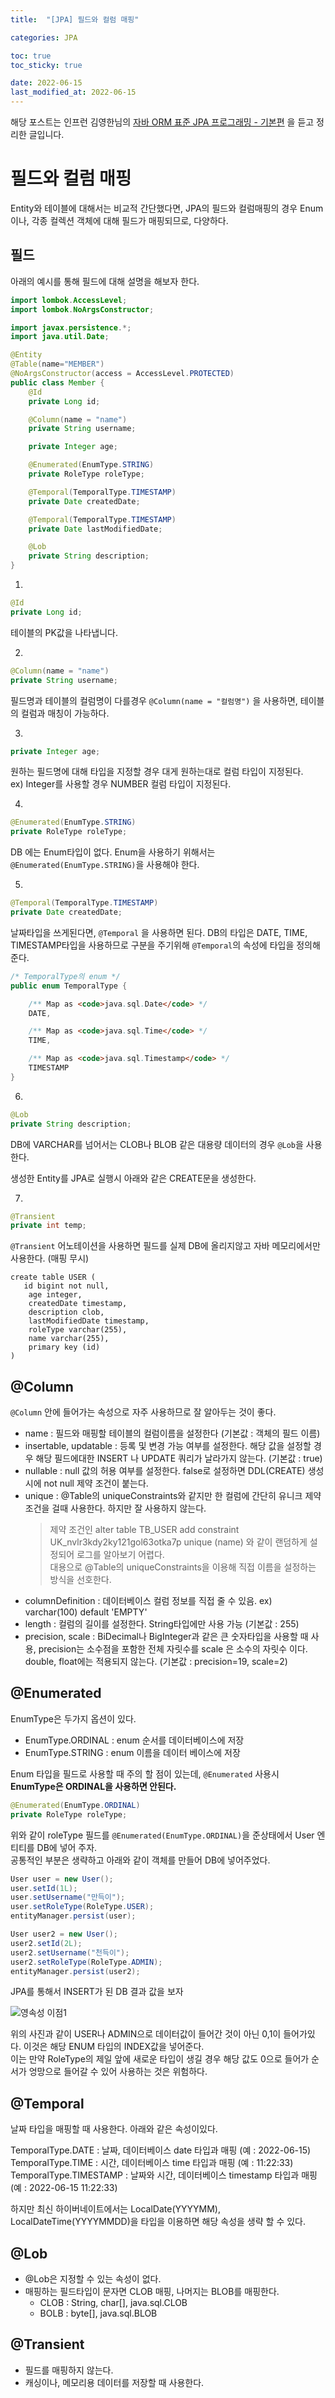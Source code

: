 ```yaml
---
title:  "[JPA] 필드와 컬럼 매핑"

categories: JPA

toc: true
toc_sticky: true

date: 2022-06-15
last_modified_at: 2022-06-15
---
```


해당 포스트는 인프런 김영한님의 [자바 ORM 표준 JPA 프로그래밍 - 기본편](https://www.inflearn.com/course/ORM-JPA-Basic/dashboard) 을 듣고 정리한 글입니다.

# 필드와 컬럼 매핑

Entity와 테이블에 대해서는 비교적 간단했다면, JPA의 필드와 컬럼매핑의 경우 Enum 이나, 각종 컬렉션 객체에 대해 필드가 매핑되므로, 다양하다.

## 필드

아래의 예시를 통해 필드에 대해 설명을 해보자 한다.

```java
import lombok.AccessLevel;
import lombok.NoArgsConstructor;

import javax.persistence.*;
import java.util.Date;

@Entity
@Table(name="MEMBER")
@NoArgsConstructor(access = AccessLevel.PROTECTED)
public class Member {
    @Id
    private Long id;

    @Column(name = "name")
    private String username;

    private Integer age;

    @Enumerated(EnumType.STRING)
    private RoleType roleType;

    @Temporal(TemporalType.TIMESTAMP)
    private Date createdDate;

    @Temporal(TemporalType.TIMESTAMP)
    private Date lastModifiedDate;

    @Lob
    private String description;
}
```

1.

```java
@Id
private Long id;
```

테이블의 PK값을 나타냅니다.

2.

```java
@Column(name = "name")
private String username;
```

필드명과 테이블의 컬럼명이 다를경우 `@Column(name = "컬럼명")` 을 사용하면, 테이블의 컬럼과 매칭이 가능하다.

3.

```java
private Integer age;
```

원하는 필드명에 대해 타입을 지정할 경우 대게 원하는대로 컬럼 타입이 지정된다.  
ex) Integer를 사용할 경우 NUMBER 컬럼 타입이 지정된다.

4.

```java
@Enumerated(EnumType.STRING)
private RoleType roleType;
```

DB 에는 Enum타입이 없다. Enum을 사용하기 위해서는 `@Enumerated(EnumType.STRING)`을 사용해야 한다.

5.

```java
@Temporal(TemporalType.TIMESTAMP)
private Date createdDate;
```

날짜타입을 쓰게된다면, `@Temporal` 을 사용하면 된다. DB의 타입은 DATE, TIME, TIMESTAMP타입을 사용하므로 구분을 주기위해 `@Temporal`의 속성에 타입을 정의해준다.

```java
/* TemporalType의 enum */
public enum TemporalType {

    /** Map as <code>java.sql.Date</code> */
    DATE,

    /** Map as <code>java.sql.Time</code> */
    TIME,

    /** Map as <code>java.sql.Timestamp</code> */
    TIMESTAMP
}
```

6.

```java
@Lob
private String description;
```

DB에 VARCHAR를 넘어서는 CLOB나 BLOB 같은 대용량 데이터의 경우 `@Lob`을 사용한다.

생성한 Entity를 JPA로 실행시 아래와 같은 CREATE문을 생성한다.

7.

```java
@Transient
private int temp;
```

`@Transient` 어노테이션을 사용하면 필드를 실제 DB에 올리지않고 자바 메모리에서만 사용한다. (매핑 무시)

```shell
create table USER (
   id bigint not null,
    age integer,
    createdDate timestamp,
    description clob,
    lastModifiedDate timestamp,
    roleType varchar(255),
    name varchar(255),
    primary key (id)
)
```

## @Column

`@Column` 안에 들어가는 속성으로 자주 사용하므로 잘 알아두는 것이 좋다.

- name : 필드와 매핑할 테이블의 컬럼이름을 설정한다 (기본값 : 객체의 필드 이름)
- insertable, updatable : 등록 및 변경 가능 여부를 설정한다. 해당 값을 설정할 경우 해당 필드에대한 INSERT 나 UPDATE 쿼리가 날라가지 않는다. (기본값 : true)
- nullable : null 값의 허용 여부를 설정한다. false로 설정하면 DDL(CREATE) 생성시에 not null 제약 조건이 붙는다.
- unique : @Table의 uniqueConstraints와 같지만 한 컬럼에 간단히 유니크 제약조건을 걸때 사용한다. 하지만 잘 사용하지 않는다.
    > 제약 조건인 alter table TB_USER add constraint UK_nvlr3kdy2ky121gol63otka7p unique (name) 와 같이 랜덤하게 설정되어 로그를 알아보기 어렵다.  
    > 대용으로 @Table의 uniqueConstraints을 이용해 직접 이름을 설정하는 방식을 선호한다.
- columnDefinition : 데이터베이스 컬럼 정보를 직접 줄 수 있음. ex) varchar(100) default 'EMPTY'
- length : 컬럼의 길이를 설정한다. String타입에만 사용 가능 (기본값 : 255)
- precision, scale : BiDecimal나 BigInteger과 같은 큰 숫자타입을 사용할 때 사용, precision는 소수점을 포함한 전체 자릿수를 scale 은 소수의 자릿수 이다. double, float에는 적용되지 않는다. (기본값 : precision=19, scale=2)

## @Enumerated

EnumType은 두가지 옵션이 있다.

- EnumType.ORDINAL : enum 순서를 데이터베이스에 저장
- EnumType.STRING : enum 이름을 데이터 베이스에 저장

Enum 타입을 필드로 사용할 때 주의 할 점이 있는데, `@Enumerated` 사용시 **EnumType은 ORDINAL을 사용하면 안된다.**

```java
@Enumerated(EnumType.ORDINAL)
private RoleType roleType;
```

위와 같이 roleType 필드를 `@Enumerated(EnumType.ORDINAL)`을 준상태에서 User 엔티티를 DB에 넣어 주자.  
공통적인 부분은 생략하고 아래와 같이 객체를 만들어 DB에 넣어주었다.

```java
User user = new User();
user.setId(1L);
user.setUsername("만득이");
user.setRoleType(RoleType.USER);
entityManager.persist(user);

User user2 = new User();
user2.setId(2L);
user2.setUsername("천득이");
user2.setRoleType(RoleType.ADMIN);
entityManager.persist(user2);
```

JPA를 통해서 INSERT가 된 DB 결과 값을 보자

![영속성 이점1]({{site.url}}/assets/image/2022/2022-06-15/JPA001.png)

위의 사진과 같이 USER나 ADMIN으로 데이터값이 들어간 것이 아닌 0,1이 들어가있다. 이것은 해당 ENUM 타입의 INDEX값을 넣어준다.  
이는 만약 RoleType의 제일 앞에 새로운 타입이 생길 경우 해당 값도 0으로 들어가 순서가 엉망으로 들어갈 수 있어 사용하는 것은 위험하다.

## @Temporal

날짜 타입을 매핑할 때 사용한다. 아래와 같은 속성이있다.

TemporalType.DATE : 날짜, 데이터베이스 date 타입과 매핑 (예 : 2022-06-15)
TemporalType.TIME : 시간, 데이터베이스 time 타입과 매핑 (예 : 11:22:33)
TemporalType.TIMESTAMP : 날짜와 시간, 데이터베이스 timestamp 타입과 매핑 (예 : 2022-06-15 11:22:33)

하지만 최신 하이버네이트에서는 LocalDate(YYYYMM), LocalDateTime(YYYYMMDD)을 타입을 이용하면 해당 속성을 생략 할 수 있다.

## @Lob

- @Lob은 지정할 수 있는 속성이 없다.
- 매핑하는 필드타입이 문자면 CLOB 매핑, 나머지는 BLOB를 매핑한다.
  - CLOB : String, char[], java.sql.CLOB
  - BOLB : byte[], java.sql.BLOB

## @Transient

- 필드를 매핑하지 않는다.
- 캐싱이나, 메모리용 데이터를 저장할 때 사용한다.




